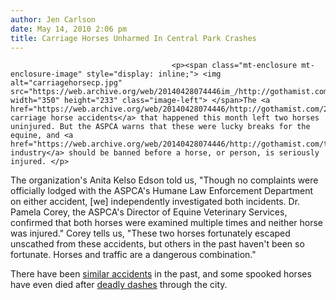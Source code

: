 ```yaml
---
author: Jen Carlson
date: May 14, 2010 2:06 pm
title: Carriage Horses Unharmed In Central Park Crashes
---
```


	
										<p><span class="mt-enclosure mt-enclosure-image" style="display: inline;"> <img alt="carriagehorsecp.jpg" src="https://web.archive.org/web/20140428074446im_/http://gothamist.com/attachments/arts_jen/carriagehorsecp.jpg" width="350" height="233" class="image-left"> </span>The <a href="https://web.archive.org/web/20140428074446/http://gothamist.com/2010/05/13/carriage_horse_crash.php">two carriage horse accidents</a> that happened this month left two horses uninjured. But the ASPCA warns that these were lucky breaks for the equine, and <a href="https://web.archive.org/web/20140428074446/http://gothamist.com/tags/carriagehorses">the industry</a> should be banned before a horse, or person, is seriously injured. </p>

<p>The organization&apos;s Anita Kelso Edson told us, &quot;Though no complaints were officially lodged with the ASPCA&apos;s Humane Law Enforcement Department on either accident, [we] independently investigated both incidents. Dr. Pamela Corey, the ASPCA&apos;s Director of Equine Veterinary Services, confirmed that both horses were examined multiple times and neither horse was injured.&quot; Corey tells us, &quot;These two horses fortunately escaped unscathed from these accidents, but others in the past haven&apos;t been so fortunate. Horses and traffic are a dangerous combination.&quot;</p>

<p>There have been <a href="https://web.archive.org/web/20140428074446/http://gothamist.com/2009/09/19/horse_buggy_struck_on_ues.php">similar accidents</a> in the past, and some spooked horses have even died after <a href="https://web.archive.org/web/20140428074446/http://gothamist.com/2007/09/15/scared_by_drums.php">deadly dashes</a> through the city.</p>					
										
									
				